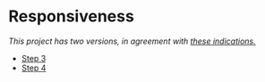 # Responsiveness

*This project has two versions, in agreement with <a href="https://github.com/becodeorg/CRL-Wilson-2/tree/main/1.TRAIL/01.The-Field/03.HTML-CSS/2.responsive" target="_blank">these indications.</a>*

+ <a href="https://github.com/Grards/responsiveness/tree/development" target="_blank">Step 3</a>
+ <a href="https://github.com/Grards/responsiveness/tree/ReArrange" target="_blank">Step 4</a>

